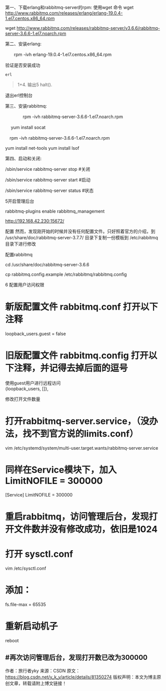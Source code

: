 第一、下载erlang和rabbitmq-server的rpm:
使用wget 命令
wget http://www.rabbitmq.com/releases/erlang/erlang-19.0.4-1.el7.centos.x86_64.rpm

wget http://www.rabbitmq.com/releases/rabbitmq-server/v3.6.6/rabbitmq-server-3.6.6-1.el7.noarch.rpm


第二、安装erlang:

　　rpm -ivh erlang-19.0.4-1.el7.centos.x86_64.rpm

验证是否安装成功
  
    erl
 > 1+4.
  输出5
 halt().

退出erl控制台


第三、安装rabbitmq:

　　　　rpm -ivh rabbitmq-server-3.6.6-1.el7.noarch.rpm 


　 yum install socat

　rpm -ivh rabbitmq-server-3.6.6-1.el7.noarch.rpm 


yum install net-tools
yum install lsof

 第四、启动和关闭:

/sbin/service rabbitmq-server stop #关闭

/sbin/service rabbitmq-server start #启动

/sbin/service rabbitmq-server status #状态


5开启管理后台

rabbitmq-plugins enable rabbitmq_management


http://192.168.42.230:15672/

配置
然而，发现刚开始的时候并没有任何配置文件。只好照着官方的介绍，到 /usr/share/doc/rabbitmq-server-3.7.7/ 目录下复制一份模板到 /etc/rabbitmq 目录下进行修改

配置rabbitmq

cd /usr/share/doc/rabbitmq-server-3.6.6
 
cp rabbitmq.config.example /etc/rabbitmq/rabbitmq.config

6  配置用户访问权限
# 新版配置文件 rabbitmq.conf 打开以下注释
loopback_users.guest = false
 
# 旧版配置文件 rabbitmq.config 打开以下注释，并记得去掉后面的逗号
 使用guest用户进行远程访问  
{loopback_users, []},


修改打开文件数量

# 打开rabbitmq-server.service，（没办法，找不到官方说的limits.conf）
vim /etc/systemd/system/multi-user.target.wants/rabbitmq-server.service
 
# 同样在Service模块下，加入LimitNOFILE = 300000
[Service]
LimitNOFILE = 300000
 
# 重启rabbitmq，访问管理后台，发现打开文件数并没有修改成功，依旧是1024
 
# 打开 sysctl.conf
vim /etc/sysctl.conf
 
# 添加：
fs.file-max = 65535
 
# 重新启动机子
reboot
 
#再次访问管理后台，发现打开数已改为300000
--------------------- 
作者：旅行者yky 
来源：CSDN 
原文：https://blog.csdn.net/y_k_y/article/details/81350274 
版权声明：本文为博主原创文章，转载请附上博文链接！

